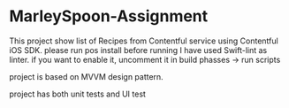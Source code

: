 # MarleySpoon-Assignment


This project show list of Recipes from Contentful service using Contentful iOS SDK.
please run pos install before running
I have used Swift-lint as linter. if you want to enable it, uncomment it in build phasses -> run scripts

project is based on MVVM design pattern.

project has both unit tests and UI test
